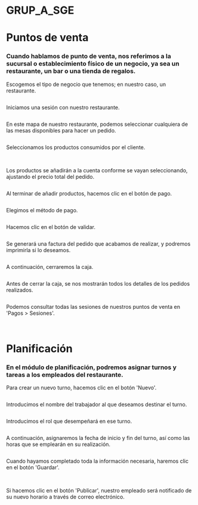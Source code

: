 # GRUP_A_SGE
<h1>Puntos de venta</h1>
<h3>Cuando hablamos de punto de venta, nos referimos a la sucursal o establecimiento físico de un negocio, ya sea un restaurante, un bar o una tienda de regalos.</h3>
<p>Escogemos el tipo de negocio que tenemos; en nuestro caso, un restaurante.</p>
<img src="img/image.png" alt="">
<p>Iniciamos una sesión con nuestro restaurante.</p>
<img src="img/image-1.png" alt="">
<p>En este mapa de nuestro restaurante, podemos seleccionar cualquiera de las mesas disponibles para hacer un pedido.</p>
<img src="img/image-2.png" alt="">
<p>Seleccionamos los productos consumidos por el cliente.</p>
<img src="img/image-3.png" alt="">
<img src="img/image-4.png" alt="">
<p>Los productos se añadirán a la cuenta conforme se vayan seleccionando, ajustando el precio total del pedido.</p>
<img src="img/image-5.png" alt="">
<p>Al terminar de añadir productos, hacemos clic en el botón de pago.</p>
<img src="img/image-6.png" alt="">
<p>Elegimos el método de pago.</p>
<img src="img/image-7.png" alt="">
<p>Hacemos clic en el botón de validar.</p>
<img src="img/image-8.png" alt="">
<p>Se generará una factura del pedido que acabamos de realizar, y podremos imprimirla si lo deseamos.</p>
<img src="img/image-9.png" alt="">
<p>A continuación, cerraremos la caja.</p>
<img src="img/image-10.png" alt="">
<p>Antes de cerrar la caja, se nos mostrarán todos los detalles de los pedidos realizados.</p>
<img src="img/image-11.png" alt="">
<p>Podemos consultar todas las sesiones de nuestros puntos de venta en 'Pagos > Sesiones'.</p>
<img src="img/image-12.png" alt="">
<img src="img/image-13.png" alt="">
<h1>Planificación</h1>
<h3>En el módulo de planificación, podremos asignar turnos y tareas a los empleados del restaurante.</h3>
 <p>Para crear un nuevo turno, hacemos clic en el botón 'Nuevo'.</p>
 <img src="img/image-14.png" alt="">
<p>Introducimos el nombre del trabajador al que deseamos destinar el turno.</p>
 <img src="img/image-15.png" alt="">
 <p>Introducimos el rol que desempeñará en ese turno.</p>
 <img src="img/image-16.png" alt="">
 <p>A continuación, asignaremos la fecha de inicio y fin del turno, así como las horas que se emplearán en su realización.</p>
  <img src="img/image-17.png" alt="">
  <p>Cuando hayamos completado toda la información necesaria, haremos clic en el botón 'Guardar'.</p>
  <img src="img/image-19.png" alt="">
  <img src="img/image-20.png" alt="">
 <p>Si hacemos clic en el botón 'Publicar', nuestro empleado será notificado de su nuevo horario a través de correo electrónico.</p>
 <img src="img/image233.png" alt="">

 
 





